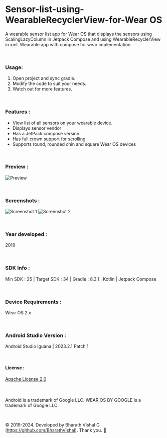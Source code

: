 # Sensor-list-using-WearableRecyclerView-for-Wear OS
 
A wearable sensor list app for Wear OS that displays the sensors using ScalingLazyColumn in Jetpack Compose and using WearableRecyclerView in xml. Wearable app with compose for wear implementation.

&nbsp;
### Usage:
1. Open project and sync gradle.
2. Modify the code to suit your needs.
3. Watch out for more features.

&nbsp;
### Features :
- View list of all sensors on your wearable device.
- Displays sensor vendor
- Has a JetPack compose version.
- Has full crown support for scrolling
- Supports round, rounded chin and square Wear OS devices

&nbsp;
### Preview : 
![Preview](https://github.com/BharathVishal/Sensor-list-using-WearableRecyclerView-for-Wear-OS/blob/master/Preview/PreviewGif.gif)


&nbsp;
### Screenshots : 
![Screenshot 1](https://github.com/BharathVishal/Sensor-list-using-WearableRecyclerView-for-Wear-OS/blob/master/Screenshots/3.png?s=40)
![Screenshot 2](https://github.com/BharathVishal/Sensor-list-using-WearableRecyclerView-for-Wear-OS/blob/master/Screenshots/4.png?s=40)


&nbsp;
### Year developed : 
2019


&nbsp;
### SDK Info : 
Min SDK : 25  | Target SDK : 34 | Gradle : 8.3.1  | Kotlin | Jetpack Compose


&nbsp;
### Device Requirements : 
Wear OS 2.x


&nbsp;
### Android Studio Version : 
Android Studio Iguana | 2023.2.1 Patch 1


&nbsp;

#### License : 
[Apache License 2.0](https://github.com/BharathVishal/Sensor-list-using-WearableRecyclerView-for-Wear-OS/blob/master/LICENSE)
&nbsp;

&nbsp;

####
Android is a trademark of Google LLC. WEAR OS BY GOOGLE is a trademark of Google LLC.

&nbsp;



© 2019-2024. Developed by Bharath Vishal G (https://github.com/BharathVishal). Thank you. :slightly_smiling_face:

